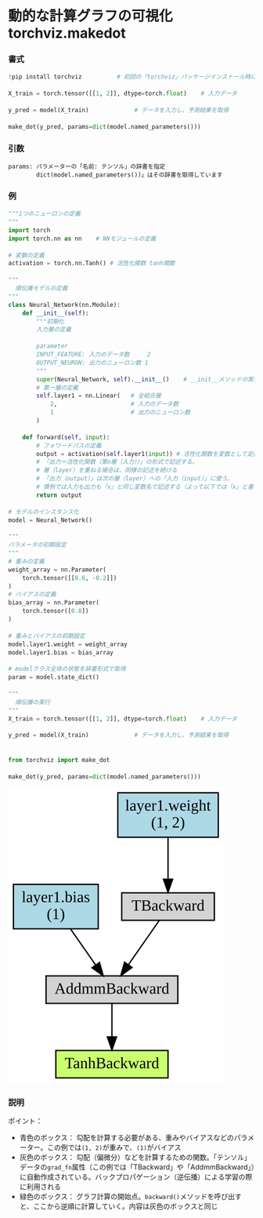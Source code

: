# 動的な計算グラフの可視化 torchviz.makedot

### 書式

```python
!pip install torchviz          # 初回の「torchviz」パッケージインストール時にのみ必要

X_train = torch.tensor([[1, 2]], dtype=torch.float)    # 入力データ

y_pred = model(X_train)             # データを入力し、予測結果を取得

make_dot(y_pred, params=dict(model.named_parameters()))

```

### 引数

	params: パラメーターの「名前: テンソル」の辞書を指定
			dict(model.named_parameters())」はその辞書を取得しています

### 例

```python
"""1つのニューロンの定義
"""
import torch
import torch.nn as nn    # NNモジュールの定義

# 変数の定義
activation = torch.nn.Tanh() # 活性化関数 tanh関数

"""
  順伝播モデルの定義
"""
class Neural_Network(nn.Module):
    def __init__(self):
        """初期化
        入力層の定義
        
        parameter
        INPUT_FEATURE: 入力のデータ数     2
        OUTPUT_NEURON: 出力のニューロン数 1
        """
        super(Neural_Network, self).__init__()    # __init__メソッドの実行
        # 第一層の定義
        self.layer1 = nn.Linear(   # 全結合層
            2,                     # 入力のデータ数
            1                      # 出力のニューロン数
        )
        
    def forward(self, input):
        # フォワードパスの定義
        output = activation(self.layer1(input)) # 活性化関数を変数として定義
        # 「出力＝活性化関数（第n層（入力））」の形式で記述する。
        # 層（layer）を重ねる場合は、同様の記述を続ける
        # 「出力（output）」は次の層（layer）への「入力（input）」に使う。
        # 慣例では入力も出力も「x」と同じ変数名で記述する（よって以下では「x」と書く
        return output

# モデルのインスタンス化
model = Neural_Network()

"""
パラメータの初期設定
"""
# 重みの定義
weight_array = nn.Parameter(
    torch.tensor([[0.6, -0.2]])
)
# バイアスの定義
bias_array = nn.Parameter(
    torch.tensor([0.8])
)

# 重みとバイアスの初期設定
model.layer1.weight = weight_array
model.layer1.bias = bias_array

# modelクラス全体の状態を辞書形式で取得
param = model.state_dict()

"""
  順伝播の実行
"""
X_train = torch.tensor([[1, 2]], dtype=torch.float)    # 入力データ

y_pred = model(X_train)             # データを入力し、予測結果を取得


from torchviz import make_dot

make_dot(y_pred, params=dict(model.named_parameters()))
```
![svg](./image/output_13_0.svg)

### 説明
ポイント：
- 青色のボックス： 勾配を計算する必要がある、重みやバイアスなどのパラメーター。この例では`(1, 2)`が重みで、`(1)`がバイアス
- 灰色のボックス： 勾配（偏微分）などを計算するための関数。「テンソル」データの`grad_fn`属性（この例では「TBackward」や「AddmmBackward」）に自動作成されている。バックプロパゲーション（逆伝播）による学習の際に利用される
- 緑色のボックス： グラフ計算の開始点。`backward()`メソッドを呼び出すと、ここから逆順に計算していく。内容は灰色のボックスと同じ